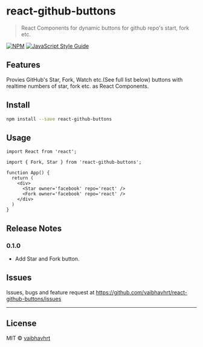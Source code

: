 # react-github-buttons

> React Components for dynamic buttons for github repo's start, fork etc.

[![NPM](https://img.shields.io/npm/v/react-github-buttons.svg)](https://www.npmjs.com/package/react-github-buttons) [![JavaScript Style Guide](https://img.shields.io/badge/code_style-standard-brightgreen.svg)](https://standardjs.com)

## Features

Provies GitHub's Star, Fork, Watch etc.(See full list below) buttons with realtime numbers of star, fork etc. as React Components.

## Install

```bash
npm install --save react-github-buttons
```

## Usage

```tsx
import React from 'react';

import { Fork, Star } from 'react-github-buttons';

function App() {
  return (
    <div>
      <Star owner='facebook' repo='react' />
      <Fork owner='facebook' repo='react' />
    </div>
  )
}
```

## Release Notes

### 0.1.0

- Add Star and Fork button.

## Issues

Issues, bugs and feature request at https://github.com/vaibhavhrt/react-github-buttons/issues

-----------------------------------------------------------------------------------------------------------

## License

MIT © [vaibhavhrt](https://github.com/vaibhavhrt)
